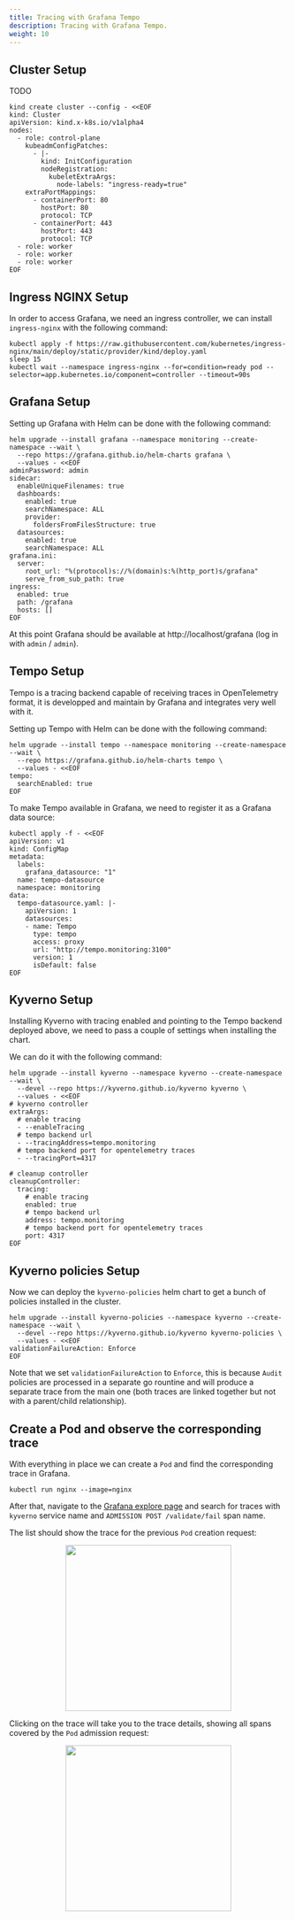 ```yaml
---
title: Tracing with Grafana Tempo
description: Tracing with Grafana Tempo.
weight: 10
---
```


## Cluster Setup

TODO

```shell
kind create cluster --config - <<EOF
kind: Cluster
apiVersion: kind.x-k8s.io/v1alpha4
nodes:
  - role: control-plane
    kubeadmConfigPatches:
      - |-
        kind: InitConfiguration
        nodeRegistration:
          kubeletExtraArgs:
            node-labels: "ingress-ready=true"
    extraPortMappings:
      - containerPort: 80
        hostPort: 80
        protocol: TCP
      - containerPort: 443
        hostPort: 443
        protocol: TCP
  - role: worker
  - role: worker
  - role: worker
EOF
```

## Ingress NGINX Setup

In order to access Grafana, we need an ingress controller, we can install `ingress-nginx` with the following command:

```shell
kubectl apply -f https://raw.githubusercontent.com/kubernetes/ingress-nginx/main/deploy/static/provider/kind/deploy.yaml
sleep 15
kubectl wait --namespace ingress-nginx --for=condition=ready pod --selector=app.kubernetes.io/component=controller --timeout=90s
```

## Grafana Setup

Setting up Grafana with Helm can be done with the following command:

```shell
helm upgrade --install grafana --namespace monitoring --create-namespace --wait \
  --repo https://grafana.github.io/helm-charts grafana \
  --values - <<EOF
adminPassword: admin
sidecar:
  enableUniqueFilenames: true
  dashboards:
    enabled: true
    searchNamespace: ALL
    provider:
      foldersFromFilesStructure: true
  datasources:
    enabled: true
    searchNamespace: ALL
grafana.ini:
  server:
    root_url: "%(protocol)s://%(domain)s:%(http_port)s/grafana"
    serve_from_sub_path: true
ingress:
  enabled: true
  path: /grafana
  hosts: []
EOF
```

At this point Grafana should be available at http://localhost/grafana (log in with `admin` / `admin`).

## Tempo Setup

Tempo is a tracing backend capable of receiving traces in OpenTelemetry format, it is developped and maintain by Grafana and integrates very well with it.

Setting up Tempo with Helm can be done with the following command:

```shell
helm upgrade --install tempo --namespace monitoring --create-namespace --wait \
  --repo https://grafana.github.io/helm-charts tempo \
  --values - <<EOF
tempo:
  searchEnabled: true
EOF
```

To make Tempo available in Grafana, we need to register it as a Grafana data source:

```shell
kubectl apply -f - <<EOF
apiVersion: v1
kind: ConfigMap
metadata:
  labels:
    grafana_datasource: "1"
  name: tempo-datasource
  namespace: monitoring
data:
  tempo-datasource.yaml: |-
    apiVersion: 1
    datasources:
    - name: Tempo
      type: tempo
      access: proxy
      url: "http://tempo.monitoring:3100"
      version: 1
      isDefault: false
EOF
```

## Kyverno Setup

Installing Kyverno with tracing enabled and pointing to the Tempo backend deployed above, we need to pass a couple of settings when installing the chart.

We can do it with the following command:

```shell
helm upgrade --install kyverno --namespace kyverno --create-namespace --wait \
  --devel --repo https://kyverno.github.io/kyverno kyverno \
  --values - <<EOF
# kyverno controller
extraArgs:
  # enable tracing
  - --enableTracing
  # tempo backend url
  - --tracingAddress=tempo.monitoring
  # tempo backend port for opentelemetry traces
  - --tracingPort=4317

# cleanup controller
cleanupController:
  tracing:
    # enable tracing
    enabled: true
    # tempo backend url
    address: tempo.monitoring
    # tempo backend port for opentelemetry traces
    port: 4317
EOF
```

## Kyverno policies Setup

Now we can deploy the `kyverno-policies` helm chart to get a bunch of policies installed in the cluster.

```shell
helm upgrade --install kyverno-policies --namespace kyverno --create-namespace --wait \
  --devel --repo https://kyverno.github.io/kyverno kyverno-policies \
  --values - <<EOF
validationFailureAction: Enforce
EOF
```

Note that we set `validationFailureAction` to `Enforce`, this is because `Audit` policies are processed in a separate go rountine and will produce a separate trace from the main one (both traces are linked together but not with a parent/child relationship).

## Create a Pod and observe the corresponding trace

With everything in place we can create a `Pod` and find the corresponding trace in Grafana.

```shell
kubectl run nginx --image=nginx
```

After that, navigate to the [Grafana explore page](http://localhost/grafana/explore) and search for traces with `kyverno` service name and `ADMISSION POST /validate/fail` span name.

The list should show the trace for the previous `Pod` creation request:

<p align="center"><img src="../assets/walkthrough-tempo-1.png" height="300px"/></p>

Clicking on the trace will take you to the trace details, showing all spans covered by the `Pod` admission request:

<p align="center"><img src="../assets/walkthrough-tempo-2.png" height="300px"/></p>
